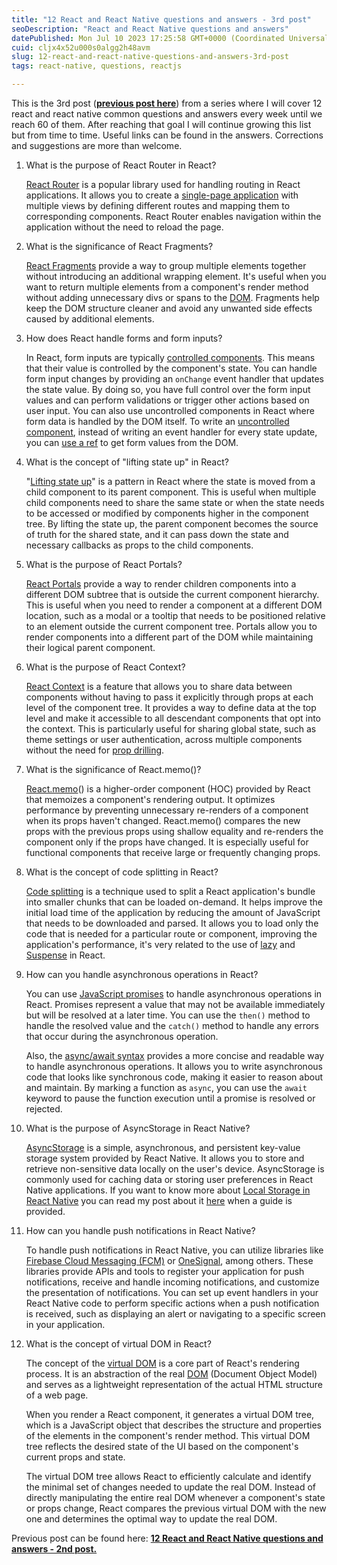 ```yaml
---
title: "12 React and React Native questions and answers - 3rd post"
seoDescription: "React and React Native questions and answers"
datePublished: Mon Jul 10 2023 17:25:58 GMT+0000 (Coordinated Universal Time)
cuid: cljx4x52u000s0algg2h48avm
slug: 12-react-and-react-native-questions-and-answers-3rd-post
tags: react-native, questions, reactjs

---
```


This is the 3rd post ([**previous post here**](https://osiel.hashnode.dev/12-react-and-react-native-questions-and-answers-2nd-post)) from a series where I will cover 12 react and react native common questions and answers every week until we reach 60 of them. After reaching that goal I will continue growing this list but from time to time. Useful links can be found in the answers. Corrections and suggestions are more than welcome.

1. What is the purpose of React Router in React?
    
    [React Router](https://reactrouter.com/en/main/start/overview) is a popular library used for handling routing in React applications. It allows you to create a [single-page application](https://developer.mozilla.org/en-US/docs/Glossary/SPA) with multiple views by defining different routes and mapping them to corresponding components. React Router enables navigation within the application without the need to reload the page.
    
2. What is the significance of React Fragments?
    
    [React Fragments](https://react.dev/reference/react/Fragment) provide a way to group multiple elements together without introducing an additional wrapping element. It's useful when you want to return multiple elements from a component's render method without adding unnecessary divs or spans to the [DOM](https://developer.mozilla.org/en-US/docs/Web/API/Document_Object_Model/Introduction). Fragments help keep the DOM structure cleaner and avoid any unwanted side effects caused by additional elements.
    
3. How does React handle forms and form inputs?
    
    In React, form inputs are typically [controlled components](https://legacy.reactjs.org/docs/forms.html#controlled-components). This means that their value is controlled by the component's state. You can handle form input changes by providing an `onChange` event handler that updates the state value. By doing so, you have full control over the form input values and can perform validations or trigger other actions based on user input. You can also use uncontrolled components in React where form data is handled by the DOM itself. To write an [uncontrolled component](https://legacy.reactjs.org/docs/uncontrolled-components.html), instead of writing an event handler for every state update, you can [use a ref](https://legacy.reactjs.org/docs/refs-and-the-dom.html) to get form values from the DOM.
    
4. What is the concept of "lifting state up" in React?
    
    "[Lifting state up](https://react.dev/learn/sharing-state-between-components)" is a pattern in React where the state is moved from a child component to its parent component. This is useful when multiple child components need to share the same state or when the state needs to be accessed or modified by components higher in the component tree. By lifting the state up, the parent component becomes the source of truth for the shared state, and it can pass down the state and necessary callbacks as props to the child components.
    
5. What is the purpose of React Portals?
    
    [React Portals](https://legacy.reactjs.org/docs/portals.html) provide a way to render children components into a different DOM subtree that is outside the current component hierarchy. This is useful when you need to render a component at a different DOM location, such as a modal or a tooltip that needs to be positioned relative to an element outside the current component tree. Portals allow you to render components into a different part of the DOM while maintaining their logical parent component.
    
6. What is the purpose of React Context?
    
    [React Context](https://legacy.reactjs.org/docs/context.html) is a feature that allows you to share data between components without having to pass it explicitly through props at each level of the component tree. It provides a way to define data at the top level and make it accessible to all descendant components that opt into the context. This is particularly useful for sharing global state, such as theme settings or user authentication, across multiple components without the need for [prop drilling](https://react.dev/learn/passing-data-deeply-with-context#the-problem-with-passing-props).
    
7. What is the significance of React.memo()?
    
    [React.memo](https://legacy.reactjs.org/docs/react-api.html#reactmemo)() is a higher-order component (HOC) provided by React that memoizes a component's rendering output. It optimizes performance by preventing unnecessary re-renders of a component when its props haven't changed. React.memo() compares the new props with the previous props using shallow equality and re-renders the component only if the props have changed. It is especially useful for functional components that receive large or frequently changing props.
    
8. What is the concept of code splitting in React?
    
    [Code splitting](https://legacy.reactjs.org/docs/code-splitting.html#gatsby-focus-wrapper) is a technique used to split a React application's bundle into smaller chunks that can be loaded on-demand. It helps improve the initial load time of the application by reducing the amount of JavaScript that needs to be downloaded and parsed. It allows you to load only the code that is needed for a particular route or component, improving the application's performance, it's very related to the use of [lazy](https://react.dev/reference/react/lazy) and [Suspense](https://react.dev/reference/react/Suspense) in React.
    
9. How can you handle asynchronous operations in React?
    
    You can use [JavaScript promises](https://developer.mozilla.org/en-US/docs/Web/JavaScript/Reference/Global_Objects/Promise) to handle asynchronous operations in React. Promises represent a value that may not be available immediately but will be resolved at a later time. You can use the `then()` method to handle the resolved value and the `catch()` method to handle any errors that occur during the asynchronous operation.
    
    Also, the [async/await syntax](https://developer.mozilla.org/en-US/docs/Web/JavaScript/Reference/Statements/async_function) provides a more concise and readable way to handle asynchronous operations. It allows you to write asynchronous code that looks like synchronous code, making it easier to reason about and maintain. By marking a function as `async`, you can use the `await` keyword to pause the function execution until a promise is resolved or rejected.
    
10. What is the purpose of AsyncStorage in React Native?
    
    [AsyncStorage](https://react-native-async-storage.github.io/async-storage/docs/usage) is a simple, asynchronous, and persistent key-value storage system provided by React Native. It allows you to store and retrieve non-sensitive data locally on the user's device. AsyncStorage is commonly used for caching data or storing user preferences in React Native applications. If you want to know more about [Local Storage in React Native](https://osiel.hashnode.dev/local-storage-in-react-native) you can read my post about it [here](https://osiel.hashnode.dev/local-storage-in-react-native) when a guide is provided.
    
11. How can you handle push notifications in React Native?
    
    To handle push notifications in React Native, you can utilize libraries like [Firebase Cloud Messaging (FCM)](https://firebase.google.com/docs/cloud-messaging) or [OneSignal](https://onesignal.com/), among others. These libraries provide APIs and tools to register your application for push notifications, receive and handle incoming notifications, and customize the presentation of notifications. You can set up event handlers in your React Native code to perform specific actions when a push notification is received, such as displaying an alert or navigating to a specific screen in your application.
    
12. What is the concept of virtual DOM in React?
    
    The concept of the [virtual DOM](https://legacy.reactjs.org/docs/faq-internals.html) is a core part of React's rendering process. It is an abstraction of the real [DOM](https://developer.mozilla.org/en-US/docs/Web/API/Document_Object_Model/Introduction) (Document Object Model) and serves as a lightweight representation of the actual HTML structure of a web page.
    
    When you render a React component, it generates a virtual DOM tree, which is a JavaScript object that describes the structure and properties of the elements in the component's render method. This virtual DOM tree reflects the desired state of the UI based on the component's current props and state.
    
    The virtual DOM tree allows React to efficiently calculate and identify the minimal set of changes needed to update the real DOM. Instead of directly manipulating the entire real DOM whenever a component's state or props change, React compares the previous virtual DOM with the new one and determines the optimal way to update the real DOM.
    

Previous post can be found here: [**12 React and React Native questions and answers - 2nd post.**](https://osiel.hashnode.dev/12-react-and-react-native-questions-and-answers-2nd-post)